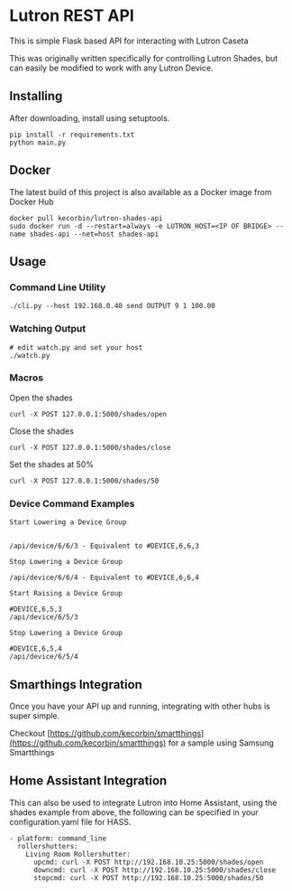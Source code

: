 Lutron REST API
=============

This is simple Flask based API for interacting with Lutron Caseta

This was originally written specifically for controlling Lutron Shades, but can easily
be modified to work with any Lutron Device.


## Installing

After downloading, install using setuptools.

    pip install -r requirements.txt
    python main.py

## Docker


The latest build of this project is also available as a Docker image from Docker Hub

    docker pull kecorbin/lutron-shades-api
    sudo docker run -d --restart=always -e LUTRON_HOST=<IP OF BRIDGE> --name shades-api --net=host shades-api

## Usage

### Command Line Utility

```
./cli.py --host 192.168.0.40 send OUTPUT 9 1 100.00
```

### Watching Output

```
# edit watch.py and set your host
./watch.py
```

### Macros


Open the shades

    curl -X POST 127.0.0.1:5000/shades/open

Close the shades

    curl -X POST 127.0.0.1:5000/shades/close

Set the shades at 50%

    curl -X POST 127.0.0.1:5000/shades/50


### Device Command Examples

```
Start Lowering a Device Group


/api/device/6/6/3 - Equivalent to #DEVICE,6,6,3

Stop Lowering a Device Group

/api/device/6/6/4 - Equivalent to #DEVICE,6,6,4

Start Raising a Device Group

#DEVICE,6,5,3
/api/device/6/5/3

Stop Lowering a Device Group

#DEVICE,6,5,4
/api/device/6/5/4

```


## Smarthings Integration

Once you have your API up and running, integrating with other hubs is super simple.  

Checkout [https://github.com/kecorbin/smartthings](https://github.com/kecorbin/smartthings) for a sample using Samsung Smartthings

## Home Assistant Integration

This can also be used to integrate Lutron into Home Assistant, using the shades example from above, the following can be
specified in your configuration.yaml file for HASS.


    - platform: command_line
      rollershutters:
        Living Room Rollershutter:
          upcmd: curl -X POST http://192.168.10.25:5000/shades/open
          downcmd: curl -X POST http://192.168.10.25:5000/shades/close
          stopcmd: curl -X POST http://192.168.10.25:5000/shades/50

